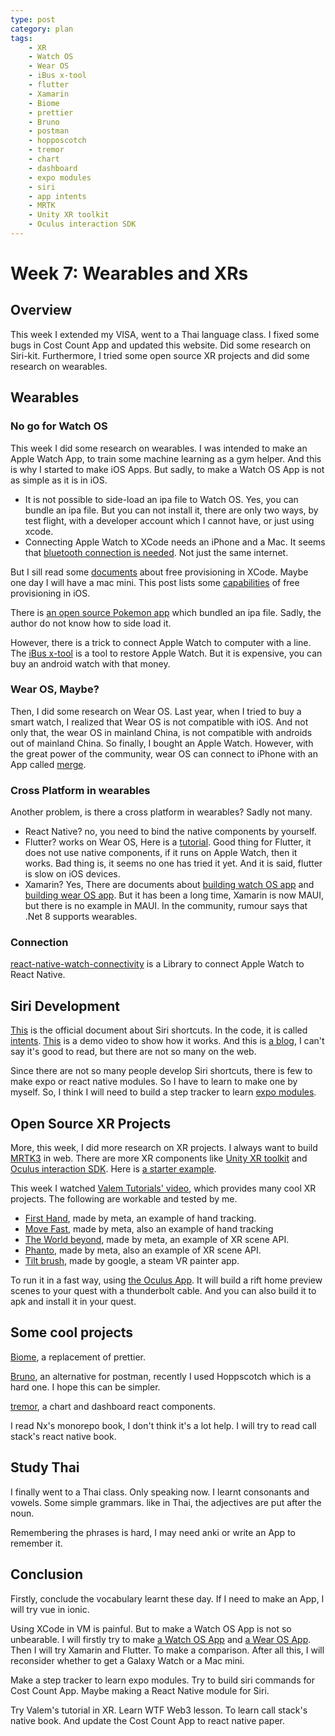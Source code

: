 ```yaml
---
type: post
category: plan
tags:
    - XR
    - Watch OS
    - Wear OS
    - iBus x-tool
    - flutter
    - Xamarin
    - Biome
    - prettier
    - Bruno
    - postman
    - hopposcotch
    - tremor
    - chart
    - dashboard
    - expo modules
    - siri
    - app intents
    - MRTK
    - Unity XR toolkit
    - Oculus interaction SDK
---
```


# Week 7: Wearables and XRs

## Overview

This week I extended my VISA, went to a Thai language class. I fixed some bugs in Cost Count App and updated this website. Did some research on Siri-kit. Furthermore, I tried some open source XR projects and did some research on wearables.

## Wearables

### No go for Watch OS

This week I did some research on wearables. I was intended to make an Apple Watch App, to train some machine learning as a gym helper. And this is why I started to make iOS Apps. But sadly, to make a Watch OS App is not as simple as it is in iOS. 

- It is not possible to side-load an ipa file to Watch OS. Yes, you can bundle an ipa file. But you can not install it, there are only two ways, by test flight, with a developer account which I cannot have, or just using xcode.
- Connecting Apple Watch to XCode needs an iPhone and a Mac. It seems that [bluetooth connection is needed](https://forums.developer.apple.com/forums/thread/5317?answerId=770834022#770834022). Not just the same internet.

But I sill read some [documents](https://steemit.com/xcode/@ktsteemit/xcode-free-provisioning) about free provisioning in XCode. Maybe one day I will have a mac mini. This post lists some [capabilities](https://developer.apple.com/help/account/reference/supported-capabilities-ios#//apple_ref/doc/uid/TP40012582-CH38-SW1) of free provisioning in iOS.

There is [an open source Pokemon app](https://github.com/IdreesInc/Apple-Watch-Poketch) which bundled an ipa file. Sadly, the author do not know how to side load it.

However, there is a trick to connect Apple Watch to computer with a line. The [iBus x-tool](https://www.mfcbox.com/shop/category/ibus-tools/) is a tool to restore Apple Watch. But it is expensive, you can buy an android watch with that money.

### Wear OS, Maybe?

Then, I did some research on Wear OS. Last year, when I tried to buy a smart watch, I realized that Wear OS is not compatible with iOS. And not only that, the wear OS in mainland China, is not compatible with androids out of mainland China. So finally, I bought an Apple Watch. However, with the great power of the community, wear OS can connect to iPhone with an App called [merge](https://www.merge.watch/).

### Cross Platform in wearables

Another problem, is there a cross platform in wearables? Sadly not many. 

- React Native? no, you need to bind the native components by yourself.
- Flutter? works on Wear OS, Here is a [tutorial](https://verygood.ventures/blog/building-wear-os-apps-with-flutter-a-very-good-guide). Good thing for Flutter, it does not use native components, if it runs on Apple Watch, then it works. Bad thing is, it seems no one has tried it yet. And it is said, flutter is slow on iOS devices.
- Xamarin? Yes, There are documents about [building watch OS app](https://learn.microsoft.com/en-us/xamarin/ios/watchos/) and [building wear OS app](https://learn.microsoft.com/en-us/xamarin/android/wear/). But it has been a long time, Xamarin is now MAUI, but there is no example in MAUI. In the community, rumour says that .Net 8 supports wearables.

### Connection

[react-native-watch-connectivity](https://www.npmjs.com/package/react-native-watch-connectivity) is a Library to connect Apple Watch to React Native.

## Siri Development

[This](https://support.apple.com/zh-cn/guide/shortcuts/welcome/ios) is the official document about Siri shortcuts. In the code, it is called [intents](https://developer.apple.com/documentation/appintents). [This](https://www.youtube.com/watch?v=WP3QlrBQC80&ab_channel=wm6h) is a demo video to show how it works. And this is [a blog](https://medium.com/@sudoplz/ios-app-shortcuts-intents-on-a-react-native-project-to-enable-voice-commands-with-siri-and-95fa9fc29a34), I can't say it's good to read, but there are not so many on the web.

Since there are not so many people develop Siri shortcuts, there is few to make expo or react native modules. So I have to learn to make one by myself. So, I think I will need to build a step tracker to learn [expo modules](https://docs.expo.dev/modules/overview/).

## Open Source XR Projects

More, this week, I did more research on XR projects. I always want to build [MRTK3](https://github.com/microsoft/MixedRealityToolkit-Unity) in web. There are more XR components like [Unity XR toolkit](https://docs.unity3d.com/Manual/com.unity.xr.interaction.toolkit.html) and [Oculus interaction SDK](https://developer.oculus.com/documentation/unity/unity-isdk-interaction-sdk-overview/). Here is [a starter example](https://developer.oculus.com/documentation/unity/unity-starter-samples/).

This week I watched [Valem Tutorials' video](https://www.youtube.com/watch?v=bUKY6H7_MHw&ab_channel=ValemTutorials), which provides many cool XR projects. The following are workable and tested by me.

- [First Hand](https://github.com/oculus-samples/Unity-FirstHand), made by meta, an example of hand tracking.
- [Move Fast](https://github.com/Unity-Technologies/mr-example-meta-openxr), made by meta, also an example of hand tracking
- [The World beyond](https://github.com/oculus-samples/Unity-TheWorldBeyond), made by meta, an example of XR scene API.
- [Phanto](https://github.com/oculus-samples/Unity-Phanto), made by meta, also an example of XR scene API.
- [Tilt brush](https://github.com/googlevr/tilt-brush), made by google, a steam VR painter app.

To run it in a fast way, using [the Oculus App](https://www.meta.com/quest/setup/). It will build a rift home preview scenes to your quest with a thunderbolt cable. And you can also build it to apk and install it in your quest.

## Some cool projects

[Biome](https://biomejs.dev/), a replacement of prettier. 

[Bruno](https://www.usebruno.com/), an alternative for postman, recently I used Hoppscotch which is a hard one. I hope this can be simpler.

[tremor](https://www.tremor.so/), a chart and dashboard react components.

I read Nx's monorepo book, I don't think it's a lot help. I will try to read call stack's react native book.

## Study Thai

I finally went to a Thai class. Only speaking now. I learnt consonants and vowels. Some simple grammars. like in Thai, the adjectives are put after the noun.

Remembering the phrases is hard, I may need anki or write an App to remember it.

## Conclusion

Firstly, conclude the vocabulary learnt these day. If I need to make an App, I will try vue in ionic.

Using XCode in VM is painful. But to make a Watch OS App is not so unbearable. I will firstly try to make [a Watch OS App](https://developer.apple.com/tutorials/swiftui/creating-a-watchos-app) and [a Wear OS App](https://developer.android.com/courses/pathways/wear). Then I will try Xamarin and Flutter. To make a comparison. After all this, I will reconsider whether to get a Galaxy Watch or a Mac mini.

Make a step tracker to learn expo modules. Try to build siri commands for Cost Count App. Maybe making a React Native module for Siri.

Try Valem's tutorial in XR. Learn WTF Web3 lesson. To learn call stack's native book. And update the Cost Count App to react native paper.
